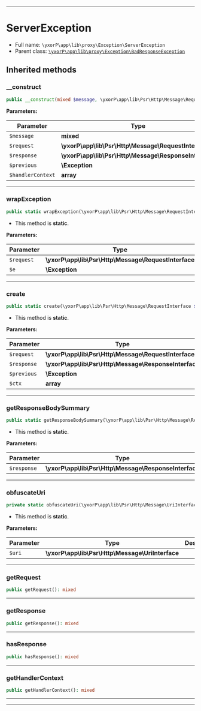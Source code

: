 ***

# ServerException





* Full name: `\yxorP\app\lib\proxy\Exception\ServerException`
* Parent class: [`\yxorP\app\lib\proxy\Exception\BadResponseException`](./BadResponseException.md)






## Inherited methods


### __construct



```php
public __construct(mixed $message, \yxorP\app\lib\Psr\Http\Message\RequestInterface $request, \yxorP\app\lib\Psr\Http\Message\ResponseInterface $response = null, \Exception $previous = null, array $handlerContext = []): mixed
```








**Parameters:**

| Parameter | Type | Description |
|-----------|------|-------------|
| `$message` | **mixed** |  |
| `$request` | **\yxorP\app\lib\Psr\Http\Message\RequestInterface** |  |
| `$response` | **\yxorP\app\lib\Psr\Http\Message\ResponseInterface** |  |
| `$previous` | **\Exception** |  |
| `$handlerContext` | **array** |  |




***

### wrapException



```php
public static wrapException(\yxorP\app\lib\Psr\Http\Message\RequestInterface $request, \Exception $e): mixed
```



* This method is **static**.




**Parameters:**

| Parameter | Type | Description |
|-----------|------|-------------|
| `$request` | **\yxorP\app\lib\Psr\Http\Message\RequestInterface** |  |
| `$e` | **\Exception** |  |




***

### create



```php
public static create(\yxorP\app\lib\Psr\Http\Message\RequestInterface $request, \yxorP\app\lib\Psr\Http\Message\ResponseInterface $response = null, \Exception $previous = null, array $ctx = []): mixed
```



* This method is **static**.




**Parameters:**

| Parameter | Type | Description |
|-----------|------|-------------|
| `$request` | **\yxorP\app\lib\Psr\Http\Message\RequestInterface** |  |
| `$response` | **\yxorP\app\lib\Psr\Http\Message\ResponseInterface** |  |
| `$previous` | **\Exception** |  |
| `$ctx` | **array** |  |




***

### getResponseBodySummary



```php
public static getResponseBodySummary(\yxorP\app\lib\Psr\Http\Message\ResponseInterface $response): mixed
```



* This method is **static**.




**Parameters:**

| Parameter | Type | Description |
|-----------|------|-------------|
| `$response` | **\yxorP\app\lib\Psr\Http\Message\ResponseInterface** |  |




***

### obfuscateUri



```php
private static obfuscateUri(\yxorP\app\lib\Psr\Http\Message\UriInterface $uri): mixed
```



* This method is **static**.




**Parameters:**

| Parameter | Type | Description |
|-----------|------|-------------|
| `$uri` | **\yxorP\app\lib\Psr\Http\Message\UriInterface** |  |




***

### getRequest



```php
public getRequest(): mixed
```











***

### getResponse



```php
public getResponse(): mixed
```











***

### hasResponse



```php
public hasResponse(): mixed
```











***

### getHandlerContext



```php
public getHandlerContext(): mixed
```











***


***

